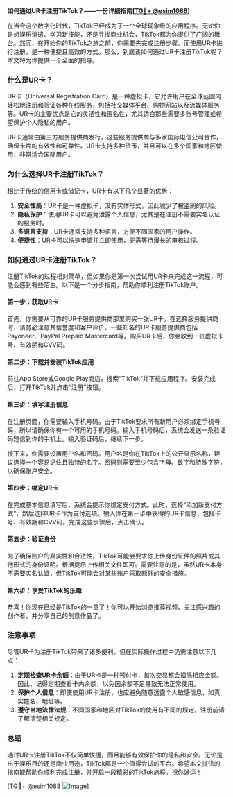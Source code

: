 **如何通过UR卡注册TikTok？——一份详细指南[[TG💪+ @esim1088](https://t.me/s/esim1088)]**

在当今这个数字化时代，TikTok已经成为了一个全球现象级的应用程序。无论你是想娱乐消遣、学习新技能，还是寻找商业机会，TikTok都为你提供了广阔的舞台。然而，在开始你的TikTok之旅之前，你需要先完成注册步骤。而使用UR卡进行注册，是一种便捷且高效的方式。那么，到底该如何通过UR卡注册TikTok呢？本文将为你提供一个全面的指导。

### 什么是UR卡？

UR卡（Universal Registration Card）是一种虚拟卡，它允许用户在全球范围内轻松地注册和验证各种在线服务，包括社交媒体平台、购物网站以及流媒体服务等。UR卡的主要优点是它的灵活性和匿名性，尤其适合那些需要多账号管理或希望保护个人隐私的用户。

UR卡通常由第三方服务提供商发行，这些服务提供商与多家国际电信公司合作，确保卡片的有效性和可靠性。UR卡支持多种货币，并且可以在多个国家和地区使用，非常适合国际用户。

### 为什么选择UR卡注册TikTok？

相比于传统的信用卡或借记卡，UR卡有以下几个显著的优势：

1. **安全性高**：UR卡是一种虚拟卡，没有实体形式，因此减少了被盗刷的风险。
2. **隐私保护**：使用UR卡可以避免泄露个人信息，尤其是在注册不需要实名认证的服务时。
3. **多语言支持**：UR卡通常支持多种语言，方便不同国家的用户操作。
4. **便捷性**：UR卡可以快速申请并立即使用，无需等待漫长的审核过程。

### 如何通过UR卡注册TikTok？

注册TikTok的过程相对简单，但如果你是第一次尝试用UR卡来完成这一流程，可能会感到有些陌生。以下是一个分步指南，帮助你顺利注册TikTok账户。

#### 第一步：获取UR卡

首先，你需要从可靠的UR卡服务提供商那里购买一张UR卡。在选择服务提供商时，请务必注意其信誉度和客户评价。一些知名的UR卡服务提供商包括Payoneer、PayPal Prepaid Mastercard等。购买UR卡后，你会收到一张虚拟卡号、有效期和CVV码。

#### 第二步：下载并安装TikTok应用

前往App Store或Google Play商店，搜索“TikTok”并下载应用程序。安装完成后，打开TikTok并点击“注册”按钮。

#### 第三步：填写注册信息

在注册页面，你需要输入手机号码。由于TikTok要求所有新用户必须绑定手机号码，所以请确保你有一个可用的手机号码。输入手机号码后，系统会发送一条验证码短信到你的手机上。输入验证码后，继续下一步。

接下来，你需要设置用户名和密码。用户名是你在TikTok上的公开显示名称，建议选择一个容易记住且独特的名字。密码则需要至少包含字母、数字和特殊字符，以确保账户安全。

#### 第四步：绑定UR卡

在完成基本信息填写后，系统会提示你绑定支付方式。此时，选择“添加新支付方式”，然后选择UR卡作为支付选项。输入你在第一步中获得的UR卡信息，包括卡号、有效期和CVV码。完成这些步骤后，点击确认。

#### 第五步：验证身份

为了确保账户的真实性和合法性，TikTok可能会要求你上传身份证件的照片或其他形式的身份证明。根据提示上传相关文件即可。需要注意的是，虽然UR卡本身不需要实名认证，但TikTok可能会对某些账户采取额外的安全措施。

#### 第六步：享受TikTok的乐趣

恭喜！你现在已经是TikTok的一员了！你可以开始浏览推荐视频、关注感兴趣的创作者，并分享自己的创意作品了。

### 注意事项

尽管UR卡为注册TikTok带来了诸多便利，但在实际操作过程中仍需注意以下几点：

1. **定期检查UR卡余额**：由于UR卡是一种预付卡，每次交易都会扣除相应金额。因此，记得定期查看卡内余额，以免因余额不足导致无法正常使用。
2. **保护个人信息**：即使使用UR卡注册，也应避免随意透露个人敏感信息，如真实姓名、地址等。
3. **遵守当地法律法规**：不同国家和地区对TikTok的使用有不同的规定，注册前请了解清楚相关规定。

### 总结

通过UR卡注册TikTok不仅简单快捷，而且能够有效保护你的隐私和安全。无论是出于娱乐目的还是商业用途，TikTok都是一个值得尝试的平台。希望本文提供的指南能帮助你顺利完成注册，并开启一段精彩的TikTok旅程。祝你好运！

[[TG💪+ @esim1088](https://t.me/s/esim1088) ![Image](https://i.postimg.cc/4NQfJmqS/Snipaste-2025-05-13-00-14-12.png)]